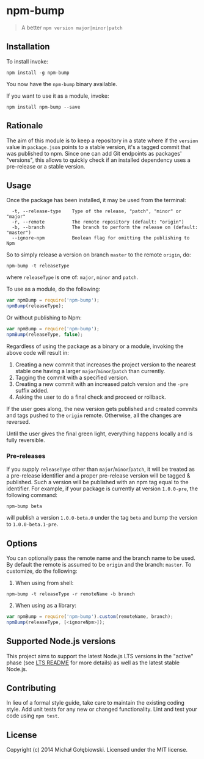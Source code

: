 # npm-bump

> A better `npm version major|minor|patch`

<!--
[![Build Status](https://travis-ci.org/mgol/npm-bump.svg?branch=master)](https://travis-ci.org/mgol/npm-bump)
[![Build status](https://ci.appveyor.com/api/projects/status/3lddln8y5hvn5pq0/branch/master?svg=true)](https://ci.appveyor.com/project/mgol/npm-bump/branch/master)
-->

## Installation

To install invoke:
```shell
npm install -g npm-bump
```
You now have the `npm-bump` binary available.

If you want to use it as a module, invoke:

```shell
npm install npm-bump --save
```

## Rationale

The aim of this module is to keep a repository in a state where if the `version` value in `package.json` points to a stable version, it's a tagged commit that was published to npm. Since one can add Git endpoints as packages' "versions", this allows to quickly check if an installed dependency uses a pre-release or a stable version.

## Usage

Once the package has been installed, it may be used from the terminal:

```shell
  -t, --release-type    Type of the release, "patch", "minor" or "major"
  -r, --remote          The remote repository (default: "origin")
  -b, --branch          The branch to perform the release on (default: "master")
  --ignore-npm          Boolean flag for omitting the publishing to Npm
```

So to simply release a version on branch `master` to the remote `origin`, do:

```shell
npm-bump -t releaseType
```

where `releaseType` is one of: `major`, `minor` and `patch`.

To use as a module, do the following:

```js
var npmBump = require('npm-bump');
npmBump(releaseType);
```

Or without publishing to Npm:

```js
var npmBump = require('npm-bump');
npmBump(releaseType, false);
```

Regardless of using the package as a binary or a module, invoking the above code will result in:

1. Creating a new commit that increases the project version to the nearest stable one having a larger `major`/`minor`/`patch` than currently.
2. Tagging the commit with a specified version.
3. Creating a new commit with an increased patch version and the `-pre` suffix added.
4. Asking the user to do a final check and proceed or rollback.

If the user goes along, the new version gets published and created commits and tags pushed to the `origin` remote. Otherwise, all the changes are reversed.

Until the user gives the final green light, everything happens locally and is fully reversible.

### Pre-releases

If you supply `releaseType` other than `major`/`minor`/`patch`, it will be treated as a pre-release identifier and a proper pre-release version will be tagged & published. Such a version will be published with an npm tag equal to the identifier. For example, if your package is currently at version `1.0.0-pre`, the following command:

```shell
npm-bump beta
```

will publish a version `1.0.0-beta.0` under the tag `beta` and bump the version to `1.0.0-beta.1-pre`.


## Options

You can optionally pass the remote name and the branch name to be used. By default the remote is assumed to be `origin` and the branch: `master`. To customize, do the following:

1. When using from shell:
```shell
npm-bump -t releaseType -r remoteName -b branch
```
2. When using as a library:
```js
var npmBump = require('npm-bump').custom(remoteName, branch);
npmBump(releaseType, [<ignoreNpm>]);
```

## Supported Node.js versions
This project aims to support the latest Node.js LTS versions in the "active" phase (see [LTS README](https://github.com/nodejs/LTS/blob/master/README.md) for more details) as well as the latest stable Node.js.

## Contributing
In lieu of a formal style guide, take care to maintain the existing coding style. Add unit tests for any new or changed functionality. Lint and test your code using `npm test`.

## License
Copyright (c) 2014 Michał Gołębiowski. Licensed under the MIT license.
